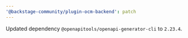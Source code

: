 ```yaml
---
'@backstage-community/plugin-ocm-backend': patch
---
```


Updated dependency `@openapitools/openapi-generator-cli` to `2.23.4`.
